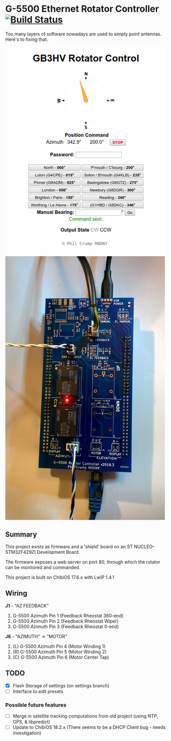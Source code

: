 # G-5500 Ethernet Rotator Controller [![Build Status](https://travis-ci.org/philcrump/g5500-ethernet-controller.svg?branch=master)](https://travis-ci.org/philcrump/g5500-ethernet-controller)

Too many layers of software nowadays are used to simply point antennas. Here's to fixing that.

![GB3HV Web Interface](https://raw.githubusercontent.com/philcrump/g5500-ethernet-controller/master/images/web-screenshot-gb3hv.png) ![GB3HV Azimuth-only Board on STM32F429ZI Nucleo](https://raw.githubusercontent.com/philcrump/g5500-ethernet-controller/master/images/board-photo-gb3hv.jpg)

## Summary

This project exists as firmware and a 'shield' board on an ST NUCLEO-STM32F429ZI Development Board.

The firmware exposes a web server on port 80, through which the rotator can be monitored and commanded.

This project is built on ChibiOS 17.6.x with LwIP 1.4.1

## Wiring

**J1** - "AZ FEEDBACK"
1. G-5500 Azimuth Pin 1 (Feedback Rheostat 360-end)
2. G-5500 Azimuth Pin 2 (Feedback Rheostat Wiper)
3. G-5500 Azimuth Pin 3 (Feedback Rheostat 0-end)

**J6** - "AZIMUTH" -> "MOTOR"
1. (L) G-5500 Azimuth Pin 4 (Motor Winding 1)
2. (R) G-5500 Azimuth Pin 5 (Motor Winding 2)
3. (C) G-5500 Azimuth Pin 6 (Motor Center Tap)

## TODO

- [x] Flash Storage of settings (on settings branch)
- [ ] Interface to edit presets

### Possible future features

- [ ] Merge in satellite tracking computations from old project (using NTP, GPS, & libpredict)
- [ ] Update to ChibiOS 18.2.x (There seems to be a DHCP Client bug - needs investigation)